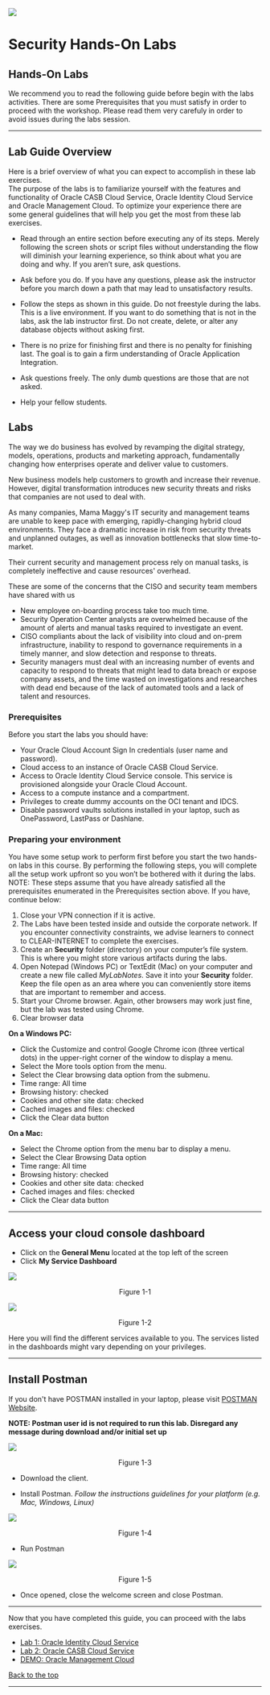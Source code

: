![](./media/securitytitle.png)

# Security Hands-On Labs

## Hands-On Labs

We recommend you to read the following guide before begin with the labs activities. There are some Prerequisites that you must satisfy in order to proceed with the workshop.
Please read them very carefuly in order to avoid issues during the labs session.

****

## Lab Guide Overview

Here is a brief overview of what you can expect to accomplish in these lab exercises.  
The purpose of the labs is to familiarize yourself with the features and functionality of Oracle CASB Cloud Service, Oracle Identity Cloud Service and Oracle Management Cloud.
To optimize your experience there are some general guidelines that will help you get the most from these lab exercises.

- Read through an entire section before executing any of its steps.  Merely following the screen shots or script files without understanding the flow will diminish your learning experience, so think about what you are doing and why.  If you aren’t sure, ask questions.

- Ask before you do.  If you have any questions, please ask the instructor before you march down a path that may lead to unsatisfactory results.

- Follow the steps as shown in this guide.  Do not freestyle during the labs. This is a live environment.  If you want to do something that is not in the labs, ask the lab instructor first.  Do not create, delete, or alter any database objects without asking first.  

- There is no prize for finishing first and there is no penalty for finishing last. The goal is to gain a firm understanding of Oracle Application Integration.  

- Ask questions freely.  The only dumb questions are those that are not asked.  

- Help your fellow students.

## Labs

The way we do business has evolved by revamping the digital strategy, models, operations, products and marketing approach, fundamentally changing how enterprises operate and deliver value to customers.

New business models help customers to growth and increase their revenue. However, digital transformation introduces new security threats and risks that companies are not used to deal with.  

As many companies, Mama Maggy's IT security and management teams are unable to keep pace with emerging, rapidly-changing hybrid cloud environments.  They face a dramatic increase in risk from security threats and unplanned outages, as well as innovation bottlenecks that slow time-to-market.

Their current security and management process rely on manual tasks, is completely ineffective and cause resources' overhead.

These are some of the concerns that the CISO and security team members have shared with us

- New employee on-boarding process take too much time.
- Security Operation Center analysts are overwhelmed because of the amount of alerts and manual tasks required to investigate an event.
- CISO compliants about the lack of visibility into cloud and on-prem infrastructure, inability to respond to governance requirements in a timely manner, and slow detection and response to threats.
- Security managers must deal with an increasing number of events and capacity to respond to threats that might lead to data breach or expose company assets, and the time wasted on investigations and researches with dead end because of the lack of automated tools and a lack of talent and resources.

### Prerequisites

Before you start the labs you should have:
- Your Oracle Cloud Account Sign In credentials (user name and password).
- Cloud access to an instance of Oracle CASB Cloud Service.
- Access to Oracle Identity Cloud Service console. This service is provisioned alongside your Oracle Cloud Account.
- Access to a compute instance and a compartment.
- Privileges to create dummy accounts on the OCI tenant and IDCS.
- Disable password vaults solutions installed in your laptop, such as OnePassword, LastPass or Dashlane.

### Preparing your environment

You have some setup work to perform first before you start the two hands-on labs in this course.  By performing the following steps, you will complete all the setup work upfront so you won’t be bothered with it during the labs.  NOTE: These steps assume that you have already satisfied all the prerequisites enumerated in the Prerequisites section above.  If you have, continue below:

1. Close your VPN connection if it is active.
2. The Labs have been tested inside and outside the corporate network. If you encounter connectivity constraints, we advise learners to connect to CLEAR-INTERNET to complete the exercises.
2. Create an **Security** folder (directory) on your computer’s file system.  This is where you might store various artifacts during the labs.
3. Open Notepad (Windows PC) or TextEdit (Mac) on your computer and create a new file called *MyLabNotes*.  Save it into your **Security** folder.  Keep the file open as an area where you can conveniently store items that are important to remember and access.
4. Start your Chrome browser.  Again, other browsers may work just fine, but the lab was tested using Chrome.
5. Clear browser data

**On a Windows PC:**
- Click the Customize and control Google Chrome icon (three vertical dots) in the upper-right corner of the window to display a menu.
- Select the More tools option from the menu.
- Select the Clear browsing data option from the submenu.
- Time range: All time
- Browsing history: checked
- Cookies and other site data: checked
- Cached images and files: checked 
- Click the Clear data button

**On a Mac:**
- Select the Chrome option from the menu bar to display a menu.
- Select the Clear Browsing Data option
- Time range: All time
- Browsing history: checked
- Cookies and other site data: checked
- Cached images and files: checked 
- Click the Clear data button
***

## Access your cloud console dashboard

- Click on the **General Menu** located at the top left of the screen
- Click **My Service Dashboard**


![](./media/cloud_new_Dashboard.png)
<p align="center">Figure 1-1</p>

![](./media/idcs_access.png)
<p align="center">Figure 1-2</p>

Here you will find the different services available to you. The services listed in the dashboards might vary depending on your privileges.

***

## Install Postman

If you don't have POSTMAN installed in your laptop, please visit [POSTMAN Website](https://www.getpostman.com/products).

**NOTE: Postman user id is not required to run this lab. Disregard any message during download and/or initial set up**

![](./media/postman.png)
<p align="center">Figure 1-3</p>

- Download the client. 

- Install Postman. *Follow the instructions guidelines for your platform (e.g. Mac, Windows, Linux)*

![](./media/postman_download.png)
<p align="center">Figure 1-4</p>

- Run Postman

![](./media/postman_test.png)
<p align="center">Figure 1-5</p>

- Once opened, close the welcome screen and close Postman. 

****

Now that you have completed this guide, you can proceed with the labs exercises.

- [Lab 1: Oracle Identity Cloud Service](LAB1_IDCS.md)
- [Lab 2: Oracle CASB Cloud Service](LAB2_CASB.md)
- [DEMO: Oracle Management Cloud ](./omc_demo/omc_demo_guide.pdf)

[Back to the top](#Security-Hands-On-Labs)

***** 
